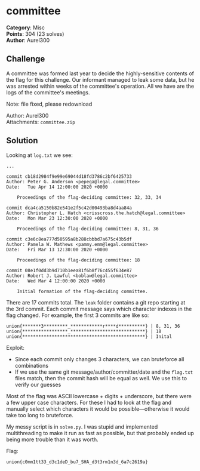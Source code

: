 # committee

**Category**: Misc \
**Points**: 304 (23 solves) \
**Author**: Aurel300

## Challenge

A committee was formed last year to decide the highly-sensitive contents of the
flag for this challenge. Our informant managed to leak some data, but he was
arrested within weeks of the committee's operation. All we have are the logs of
the committee's meetings.

Note: file fixed, please redownload

Author: Aurel300 \
Attachments: `committee.zip`

## Solution

Looking at `log.txt` we see:
```git
...

commit cb18d2984f9e99e69044d18fd3786c2bf6425733
Author: Peter G. Anderson <pepega@legal.committee>
Date:   Tue Apr 14 12:00:00 2020 +0000

    Proceedings of the flag-deciding committee: 32, 33, 34

commit dca4ca5150b82e541e2f5c42d00493ba8d4aa84a
Author: Christopher L. Hatch <crisscross.the.hatch@legal.committee>
Date:   Mon Mar 23 12:30:00 2020 +0000

    Proceedings of the flag-deciding committee: 8, 31, 36

commit c3e6c8ea777d50595a8b288cbbbd7a675c43b5df
Author: Pamela W. Mathews <pammy.emm@legal.committee>
Date:   Fri Mar 13 12:30:00 2020 +0000

    Proceedings of the flag-deciding committee: 18

commit 08e1f0dd3b9d710b1eea81f6b8f76c455f634e87
Author: Robert J. Lawful <boblaw@legal.committee>
Date:   Wed Mar 4 12:00:00 2020 +0000

    Initial formation of the flag-deciding committee.
```

There are 17 commits total. The `leak` folder contains a git repo starting at
the 3rd commit. Each commit message says which character indexes in the flag
changed. For example, the first 3 commits are like so:
```
union{*******3*********_************r****d**********} | 8, 31, 36
union{*****************_****************************} | 18
union{**********************************************} | Inital
```

Exploit:
- Since each commit only changes 3 characters, we can bruteforce all
  combinations
- If we use the same git message/author/committer/date and the `flag.txt` files
  match, then the commit hash will be equal as well. We use this to verify our
  guesses

Most of the flag was ASCII lowercase + digits + underscore, but there were a
few upper case characters. For these I had to look at the flag and manually
select which characters it would be possible—otherwise it would take too long
to bruteforce.

My messy script is in `solve.py`. I was stupid and implemented multithreading
to make it run as fast as possible, but that probably ended up being more
trouble than it was worth.

Flag:
```
union{c0mm1tt33_d3c1deD_bu7_SHA_d3t3rm1n3d_6a7c2619a}
```
